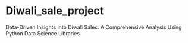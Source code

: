 # Diwali_sale_project
Data-Driven Insights into Diwali Sales: A Comprehensive Analysis Using Python Data Science Libraries
